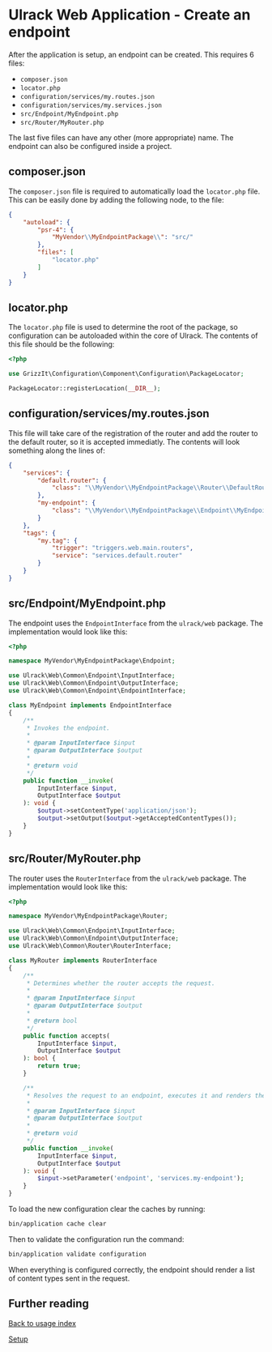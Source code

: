 # Ulrack Web Application - Create an endpoint

After the application is setup, an endpoint can be created. This requires 6
files:
- `composer.json`
- `locator.php`
- `configuration/services/my.routes.json`
- `configuration/services/my.services.json`
- `src/Endpoint/MyEndpoint.php`
- `src/Router/MyRouter.php`

The last five files can have any other (more appropriate) name. The endpoint
can also be configured inside a project.

## composer.json

The `composer.json` file is required to automatically load the `locator.php`
file. This can be easily done by adding the following node, to the file:
```json
{
    "autoload": {
        "psr-4": {
            "MyVendor\\MyEndpointPackage\\": "src/"
        },
        "files": [
            "locator.php"
        ]
    }
}
```

## locator.php

The `locator.php` file is used to determine the root of the package, so
configuration can be autoloaded within the core of Ulrack. The contents of this
file should be the following:
```php
<?php

use GrizzIt\Configuration\Component\Configuration\PackageLocator;

PackageLocator::registerLocation(__DIR__);

```

## configuration/services/my.routes.json

This file will take care of the registration of the router and add the router to
the default router, so it is accepted immediatly. The contents will look
something along the lines of:
```json
{
    "services": {
        "default.router": {
            "class": "\\MyVendor\\MyEndpointPackage\\Router\\DefaultRouter"
        },
        "my-endpoint": {
            "class": "\\MyVendor\\MyEndpointPackage\\Endpoint\\MyEndpoint"
        }
    },
    "tags": {
        "my.tag": {
            "trigger": "triggers.web.main.routers",
            "service": "services.default.router"
        }
    }
}
```

## src/Endpoint/MyEndpoint.php

The endpoint uses the `EndpointInterface` from the `ulrack/web` package. The
implementation would look like this:
```php
<?php

namespace MyVendor\MyEndpointPackage\Endpoint;

use Ulrack\Web\Common\Endpoint\InputInterface;
use Ulrack\Web\Common\Endpoint\OutputInterface;
use Ulrack\Web\Common\Endpoint\EndpointInterface;

class MyEndpoint implements EndpointInterface
{
    /**
     * Invokes the endpoint.
     *
     * @param InputInterface $input
     * @param OutputInterface $output
     *
     * @return void
     */
    public function __invoke(
        InputInterface $input,
        OutputInterface $output
    ): void {
        $output->setContentType('application/json');
        $output->setOutput($output->getAcceptedContentTypes());
    }
}

```

## src/Router/MyRouter.php

The router uses the `RouterInterface` from the `ulrack/web` package. The
implementation would look like this:
```php
<?php

namespace MyVendor\MyEndpointPackage\Router;

use Ulrack\Web\Common\Endpoint\InputInterface;
use Ulrack\Web\Common\Endpoint\OutputInterface;
use Ulrack\Web\Common\Router\RouterInterface;

class MyRouter implements RouterInterface
{
    /**
     * Determines whether the router accepts the request.
     *
     * @param InputInterface $input
     * @param OutputInterface $output
     *
     * @return bool
     */
    public function accepts(
        InputInterface $input,
        OutputInterface $output
    ): bool {
        return true;
    }

    /**
     * Resolves the request to an endpoint, executes it and renders the response.
     *
     * @param InputInterface $input
     * @param OutputInterface $output
     *
     * @return void
     */
    public function __invoke(
        InputInterface $input,
        OutputInterface $output
    ): void {
        $input->setParameter('endpoint', 'services.my-endpoint');
    }
}

```

To load the new configuration clear the caches by running:
```bash
bin/application cache clear
```

Then to validate the configuration run the command:
```bash
bin/application validate configuration
```

When everything is configured correctly, the endpoint should render a list of
content types sent in the request.

## Further reading

[Back to usage index](index.md)

[Setup](setup.md)
